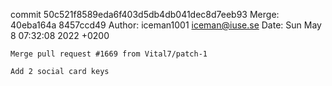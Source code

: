 commit 50c521f8589eda6f403d5db4db041dec8d7eeb93
Merge: 40eba164a 8457ccd49
Author: iceman1001 <iceman@iuse.se>
Date:   Sun May 8 07:32:08 2022 +0200

    Merge pull request #1669 from Vital7/patch-1
    
    Add 2 social card keys

